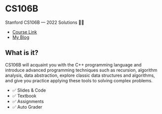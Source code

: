 # CS106B

Stanford CS106B — 2022 Solutions 🧑‍💻

- [Course Link](https://web.stanford.edu/class/archive/cs/cs106b/cs106b.1228/)
- [My Blog](https://mancuoj.vercel.app/cs106b)


## What is it?

CS106B will acquaint you with the C++ programming language and introduce advanced programming techniques such as recursion, algorithm analysis, data abstraction, explore classic data structures and algorithms, and give you practice applying these tools to solving complex problems.

- ✅ Slides & Code
- ✅ Textbook
- ✅ Assignments
- ✅ Auto Grader